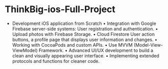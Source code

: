 # ThinkBig-ios-Full-Project
  * Development iOS application from Scratch
•	Integration with Google Firebase server-side systems: User registration and authentication.
•	Upload photos with Firebase Storage.
•	Cloud Firestore User action buttons, a profile page that displays user information and changes.
•	Working with CocoaPods and custom APIs.
•	Use MVVM (Model-View-ViewModel) Framework.
•	Advanced UI/UX development to build a clean and visually appearing user interface.
•	Implementing extended protocols and functions for cleaner code.
